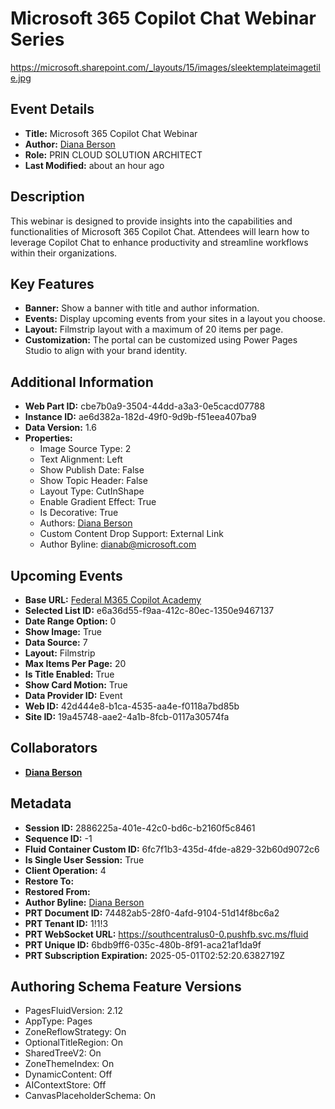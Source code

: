 # Microsoft 365 Copilot Chat Webinar Series

https://microsoft.sharepoint.com/_layouts/15/images/sleektemplateimagetile.jpg

## Event Details
- **Title:** Microsoft 365 Copilot Chat Webinar
- **Author:** [Diana Berson](https://www.office.com/search?q=Diana+Berson&EntityRepresentationId=003de2a8-5d54-4095-a48c-e0ebf1b5b65a)
- **Role:** PRIN CLOUD SOLUTION ARCHITECT
- **Last Modified:** about an hour ago

## Description
This webinar is designed to provide insights into the capabilities and functionalities of Microsoft 365 Copilot Chat. Attendees will learn how to leverage Copilot Chat to enhance productivity and streamline workflows within their organizations.

## Key Features
- **Banner:** Show a banner with title and author information.
- **Events:** Display upcoming events from your sites in a layout you choose.
- **Layout:** Filmstrip layout with a maximum of 20 items per page.
- **Customization:** The portal can be customized using Power Pages Studio to align with your brand identity.

## Additional Information
- **Web Part ID:** cbe7b0a9-3504-44dd-a3a3-0e5cacd07788
- **Instance ID:** ae6d382a-182d-49f0-9d9b-f51eea407ba9
- **Data Version:** 1.6
- **Properties:**
  - Image Source Type: 2
  - Text Alignment: Left
  - Show Publish Date: False
  - Show Topic Header: False
  - Layout Type: CutInShape
  - Enable Gradient Effect: True
  - Is Decorative: True
  - Authors: [Diana Berson](https://www.office.com/search?q=Diana+Berson&EntityRepresentationId=003de2a8-5d54-4095-a48c-e0ebf1b5b65a)
  - Custom Content Drop Support: External Link
  - Author Byline: dianab@microsoft.com

## Upcoming Events
- **Base URL:** [Federal M365 Copilot Academy](https://microsoft.sharepoint.com/sites/FederalM365CopilotAcademy)
- **Selected List ID:** e6a36d55-f9aa-412c-80ec-1350e9467137
- **Date Range Option:** 0
- **Show Image:** True
- **Data Source:** 7
- **Layout:** Filmstrip
- **Max Items Per Page:** 20
- **Is Title Enabled:** True
- **Show Card Motion:** True
- **Data Provider ID:** Event
- **Web ID:** 42d444e8-b1ca-4535-aa4e-f0118a7bd85b
- **Site ID:** 19a45748-aae2-4a1b-8fcb-0117a30574fa

## Collaborators
- **[Diana Berson](https://www.office.com/search?q=Diana+Berson&EntityRepresentationId=003de2a8-5d54-4095-a48c-e0ebf1b5b65a)**

## Metadata
- **Session ID:** 2886225a-401e-42c0-bd6c-b2160f5c8461
- **Sequence ID:** -1
- **Fluid Container Custom ID:** 6fc7f1b3-435d-4fde-a829-32b60d9072c6
- **Is Single User Session:** True
- **Client Operation:** 4
- **Restore To:** 
- **Restored From:** 
- **Author Byline:** [Diana Berson](https://www.office.com/search?q=Diana+Berson&EntityRepresentationId=003de2a8-5d54-4095-a48c-e0ebf1b5b65a)
- **PRT Document ID:** 74482ab5-28f0-4afd-9104-51d14f8bc6a2
- **PRT Tenant ID:** 1!1!3
- **PRT WebSocket URL:** https://southcentralus0-0.pushfb.svc.ms/fluid
- **PRT Unique ID:** 6bdb9ff6-035c-480b-8f91-aca21af1da9f
- **PRT Subscription Expiration:** 2025-05-01T02:52:20.6382719Z

## Authoring Schema Feature Versions
- PagesFluidVersion: 2.12
- AppType: Pages
- ZoneReflowStrategy: On
- OptionalTitleRegion: On
- SharedTreeV2: On
- ZoneThemeIndex: On
- DynamicContent: Off
- AIContextStore: Off
- CanvasPlaceholderSchema: On
